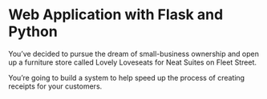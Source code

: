 # Web Application with Flask and Python

You’ve decided to pursue the dream of small-business ownership and open up a furniture store called Lovely Loveseats for Neat Suites on Fleet Street.

You’re going to build a system to help speed up the process of creating receipts for your customers.
